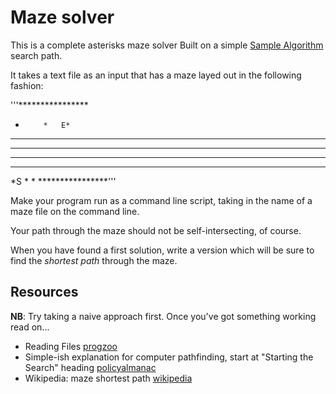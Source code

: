 # Maze solver

This is a complete asterisks maze solver Built on a simple 
[Sample Algorithm][maze1] search path. 

[maze1]: https://en.wikipedia.org/wiki/Pathfinding

It takes a text file as an input that has a maze layed out in the following 
fashion:

'''****************
*         *   E*
*    *    *  ***
*    *    *    *
*    *    *    *
*    *    *    *
*S   *         *
****************'''

Make your program run as a command line script, taking in the name of
a maze file on the command line.

[maze1-solution]: mazes/maze1-solution.txt

Your path through the maze should not be self-intersecting, of course.

When you have found a first solution, write a version which will be
sure to find the *shortest path* through the maze.


## Resources
**NB**: Try taking a naive approach first. Once you've got something
working read on...

* Reading Files [progzoo]
* Simple-ish explanation for computer pathfinding, start at "Starting
  the Search" heading [policyalmanac]
* Wikipedia: maze shortest path [wikipedia]

[pathfinding]: http://theory.stanford.edu/~amitp/GameProgramming/AStarComparison.html
[progzoo]: http://progzoo.net/wiki/Ruby:Read_a_Text_File
[policyalmanac]: http://www.policyalmanac.org/games/aStarTutorial.htm
[wikipedia]: http://en.wikipedia.org/wiki/Maze_solving_algorithm#Shortest_path_algorithm
